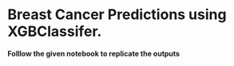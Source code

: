 # Breast Cancer Predictions using XGBClassifer.

**Folllow the given notebook to replicate the outputs**

